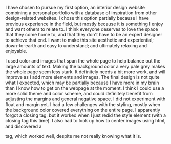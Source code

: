 I have chosen to pursue my first option, an interior design website combining a personal portfolio with a database of inspiration from other design-related websites. I chose this option partially because I have previous experience in the field, but mostly because it is something I enjoy and want others to relate to. I think everyone deserves to love the space that they come home to, and that they don't have to be an expert designer to achieve that end. I want to make this site aesthetic and experiential; down-to-earth and easy to understand; and ultimately relaxing and enjoyable.

I used color and images that span the whole page to help balance out the large amounts of text. Making the background color a very pale grey makes the whole page seem less stark. It definitely needs a bit more work, and will improve as I add more elements and images. The final design is not quite what I expected, which may be partially because I have more in my brain than I know how to get on the webpage at the moment. I think I could use a more solid theme and color scheme, and could definitely benefit from adjusting the margins and general negative space. I did not experiment with float and margin yet. I had a few challenges with the styling, mostly when the background color covered everything on the entire page. I apparently forgot a closing tag, but it worked when I just redid the style element (with a closing tag this time). I also had to look up how to center images using html, and discovered a <div> tag, which worked well, despite me not really knowing what it is.